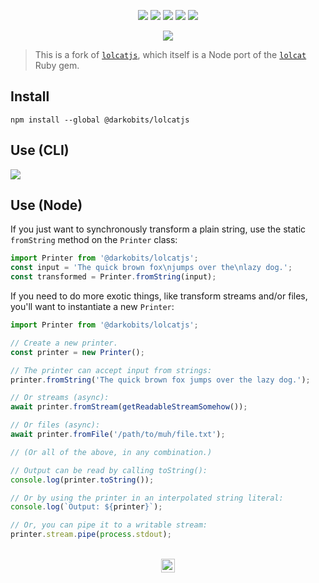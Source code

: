 <p align="center">
  <a
    href="https://www.npmjs.com/package/@darkobits/lolcatjs"
  ><img
    src="https://img.shields.io/npm/v/@darkobits/lolcatjs.svg?style=flat-square"
  ></a>
  <a
    href="https://github.com/darkobits/lolcatjs/actions?query=workflow%3Aci"
  ><img
    src="https://img.shields.io/github/actions/workflow/status/darkobits/lolcatjs/ci.yml?style=flat-square"
  ></a>
  <a
    href="https://depfu.com/repos/github/darkobits/lolcatjs"
  ><img
    src="https://img.shields.io/depfu/darkobits/lolcatjs?style=flat-square"
  ></a>
  <a
    href="https://conventionalcommits.org"
  ><img
    src="https://img.shields.io/static/v1?label=commits&message=conventional&style=flat-square&color=398AFB"
  ></a>
  <a
    href="https://firstdonoharm.dev"
  ><img
    src="https://img.shields.io/static/v1?label=license&message=hippocratic&style=flat-square&color=753065"
  ></a>
</p>
<p align="center">
  <img src="https://user-images.githubusercontent.com/441546/128600690-29ef818e-dd09-4a83-b7e3-2d0c9f6513ca.png">
</p>

> This is a fork of [`lolcatjs`](https://github.com/robertmarsal/lolcatjs), which itself is a Node port
of the [`lolcat`](https://github.com/busyloop/lolcat) Ruby gem.

## Install

```
npm install --global @darkobits/lolcatjs
```

## Use (CLI)

![](https://user-images.githubusercontent.com/441546/46057579-2d15bb00-c10b-11e8-9cb4-d72053db041e.jpg)

## Use (Node)

If you just want to synchronously transform a plain string, use the static `fromString` method on the
`Printer` class:

```js
import Printer from '@darkobits/lolcatjs';
const input = 'The quick brown fox\njumps over the\nlazy dog.';
const transformed = Printer.fromString(input);
```

If you need to do more exotic things, like transform streams and/or files, you'll want to instantiate a
new `Printer`:

```js
import Printer from '@darkobits/lolcatjs';

// Create a new printer.
const printer = new Printer();

// The printer can accept input from strings:
printer.fromString('The quick brown fox jumps over the lazy dog.');

// Or streams (async):
await printer.fromStream(getReadableStreamSomehow());

// Or files (async):
await printer.fromFile('/path/to/muh/file.txt');

// (Or all of the above, in any combination.)

// Output can be read by calling toString():
console.log(printer.toString());

// Or by using the printer in an interpolated string literal:
console.log(`Output: ${printer}`);

// Or, you can pipe it to a writable stream:
printer.stream.pipe(process.stdout);
```

<p align="center">
  <br>
  <img width="22" height="22" src="https://cloud.githubusercontent.com/assets/441546/25318539/db2f4cf2-2845-11e7-8e10-ef97d91cd538.png">
</p>
